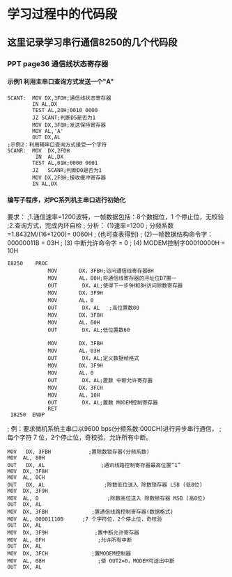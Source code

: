 # 学习过程中的代码段
## 这里记录学习串行通信8250的几个代码段
### PPT page36 通信线状态寄存器
#### 示例1 利用主串口查询方式发送一个"A"
```assembly
SCANT:	MOV DX,3FDH;通信线状态寄存器 
		IN AL,DX
		TEST AL,20H;0010 0000
		JZ SCANT;判断D5是否为1
		MOV DX,3F8H;发送保持寄存器
		MOV AL,'A'
		OUT DX,AL
;示例2：利用辅串口查询方式接受一个字符
SCANR:	MOV  DX,2FDH
		 IN  AL,DX
		TEST AL,01H;0000 0001
		JZ   SCANR;判断D0是否为1
		MOV DX,2F8H;接收缓冲寄存器
		IN AL,DX
```
#### 编写子程序，对PC系列机主串口进行初始化
要求：
;1.通信速率=1200波特，一帧数据包括：8个数据位，1 个停止位，无校验
;2.查询方式，完成内环自检
; 分析：	(1)速率=1200
          	; 分频系数=1.8432M/(16*1200)= 0060H
               ; (也可查表得到)
        	; (2)一帧数据结构命令字：00000011B = 03H
        	; (3) 中断允许命令字  =  0
        	; (4) MODEM控制字00010000H = 10H   
```assembly
I8250    PROC
             MOV       DX，3FBH;访问通信线寄存器BH
             MOV       AL，80H;将通信线寄存器的寻址位D7置一
             OUT        DX，AL;使得下一步9H和8H访问除数寄存器
             MOV       DX，3F9H
             MOV       AL，0
             OUT        DX，AL   ;高位置数00
             MOV       DX，3F8H
             MOV       AL，60H
             OUT        DX，AL;低位置数60
			 
             MOV       DX，3FBH
             MOV       AL，03H
             OUT        DX，AL;定义数据帧格式
             MOV       DX，3F9H
             MOV       AL，0
             OUT        DX，AL;置数 中断允许寄存器
             MOV       DX，3FCH
             MOV       AL，10H
             OUT        DX，AL;置数 MODEM控制寄存器
             RET
 I8250  ENDP
 ```

 ; 例：要求微机系统主串口以9600 bps(分频系数:000CH)进行异步串行通信，
; 每个字符 7 位，2个停止位，奇校验，允许所有中断。
```
MOV   DX, 3FBH            ;置除数锁存器(分频系数)
MOV  AL, 80H
OUT   DX, AL                  ;通讯线路控制寄存器最高位置“1”
MOV  DX, 3F8H
MOV  AL, 0CH
OUT   DX, AL                   ;除数低位送入 除数锁存器 LSB (低8位)
MOV  DX, 3F9H
MOV  AL, 0                      ;除数高位送入 除数锁存器 MSB (高8位)
OUT  DX, AL
MOV  DX, 3FBH              ;置通信线路控制寄存器(数据格式) 
MOV  AL, 00001110B      ;7 个字符位，2个停止位，奇校验
OUT  DX, AL
MOV  DX, 3F9H               ;置中断允许寄存器
MOV  AL, 0FH                 ;允许所有中断
OUT  DX, AL
MOV  DX, 3FCH              ;置MODEM控制器
MOV  AL, 08H                 ;使 OUT2=0，MODEM可送出中断
OUT  DX, AL              
```